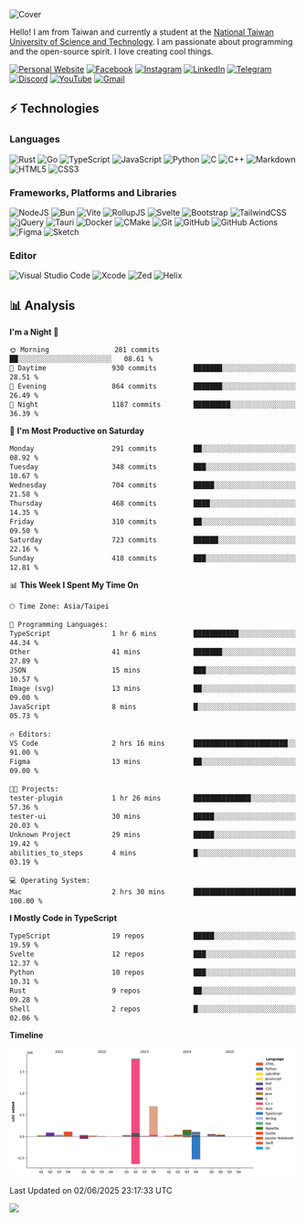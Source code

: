 <picture>
  <source media="(prefers-color-scheme: dark)" srcset="https://github.com/CRT-HAO/CRT-HAO/assets/31580253/6f53f4ab-546f-4db7-9f30-2c5b0711c0a2">
  <img alt="Cover" src="https://github.com/CRT-HAO/CRT-HAO/assets/31580253/4efdfca0-1005-43ab-8c60-07e6973a89b2">
</picture>

Hello! I am from Taiwan and currently a student at the [National Taiwan University of Science and Technology](https://www.ntust.edu.tw/). I am passionate about programming and the open-source spirit. I love creating cool things.

[![Personal Website](https://img.shields.io/badge/Personal%20Website-%23000000.svg?style=for-the-badge)](https://hayden.tw/)
[![Facebook](https://img.shields.io/badge/Facebook-%231877F2.svg?style=for-the-badge&logo=Facebook&logoColor=white)](https://www.facebook.com/CRT.HAO.CHUN/)
[![Instagram](https://img.shields.io/badge/Instagram-%23E4405F.svg?style=for-the-badge&logo=Instagram&logoColor=white)](https://www.instagram.com/crt_hao/)
[![LinkedIn](https://img.shields.io/badge/linkedin-%230077B5.svg?style=for-the-badge&logo=linkedin&logoColor=white)](https://www.linkedin.com/in/crthao/)
[![Telegram](https://img.shields.io/badge/Telegram-2CA5E0?style=for-the-badge&logo=telegram&logoColor=white)](https://t.me/CRT_HAO)
[![Discord](https://img.shields.io/badge/Discord-%235865F2.svg?style=for-the-badge&logo=discord&logoColor=white)](https://discordapp.com/users/401324674371551234)
[![YouTube](https://img.shields.io/badge/YouTube-%23FF0000.svg?style=for-the-badge&logo=YouTube&logoColor=white)](https://www.youtube.com/channel/UC-WnTCkztbitHGXnmvipUUg)
[![Gmail](https://img.shields.io/badge/Gmail-D14836?style=for-the-badge&logo=gmail&logoColor=white)](mailto:m831718@gmail.com)

## ⚡ Technologies

### Languages

![Rust](https://img.shields.io/badge/rust-%23000000.svg?style=for-the-badge&logo=rust&logoColor=white)
![Go](https://img.shields.io/badge/go-%2300ADD8.svg?style=for-the-badge&logo=go&logoColor=white)
![TypeScript](https://img.shields.io/badge/typescript-%23007ACC.svg?style=for-the-badge&logo=typescript&logoColor=white)
![JavaScript](https://img.shields.io/badge/javascript-%23323330.svg?style=for-the-badge&logo=javascript&logoColor=%23F7DF1E)
![Python](https://img.shields.io/badge/python-3670A0?style=for-the-badge&logo=python&logoColor=ffdd54)
![C](https://img.shields.io/badge/c-%2300599C.svg?style=for-the-badge&logo=c&logoColor=white)
![C++](https://img.shields.io/badge/c++-%2300599C.svg?style=for-the-badge&logo=c%2B%2B&logoColor=white)
![Markdown](https://img.shields.io/badge/markdown-%23000000.svg?style=for-the-badge&logo=markdown&logoColor=white)
![HTML5](https://img.shields.io/badge/html5-%23E34F26.svg?style=for-the-badge&logo=html5&logoColor=white)
![CSS3](https://img.shields.io/badge/css3-%231572B6.svg?style=for-the-badge&logo=css3&logoColor=white)

### Frameworks, Platforms and Libraries

![NodeJS](https://img.shields.io/badge/node.js-6DA55F?style=for-the-badge&logo=node.js&logoColor=white)
![Bun](https://img.shields.io/badge/Bun-%23000000.svg?style=for-the-badge&logo=bun&logoColor=white)
![Vite](https://img.shields.io/badge/vite-%23646CFF.svg?style=for-the-badge&logo=vite&logoColor=white)
![RollupJS](https://img.shields.io/badge/RollupJS-ef3335?style=for-the-badge&logo=rollup.js&logoColor=white)
![Svelte](https://img.shields.io/badge/svelte-%23f1413d.svg?style=for-the-badge&logo=svelte&logoColor=white)
![Bootstrap](https://img.shields.io/badge/bootstrap-%238511FA.svg?style=for-the-badge&logo=bootstrap&logoColor=white)
![TailwindCSS](https://img.shields.io/badge/tailwindcss-%2338B2AC.svg?style=for-the-badge&logo=tailwind-css&logoColor=white)
![jQuery](https://img.shields.io/badge/jquery-%230769AD.svg?style=for-the-badge&logo=jquery&logoColor=white)
![Tauri](https://img.shields.io/badge/tauri-%2324C8DB.svg?style=for-the-badge&logo=tauri&logoColor=%23FFFFFF)
![Docker](https://img.shields.io/badge/docker-%230db7ed.svg?style=for-the-badge&logo=docker&logoColor=white)
![CMake](https://img.shields.io/badge/CMake-%23008FBA.svg?style=for-the-badge&logo=cmake&logoColor=white)
![Git](https://img.shields.io/badge/git-%23F05033.svg?style=for-the-badge&logo=git&logoColor=white)
![GitHub](https://img.shields.io/badge/github-%23121011.svg?style=for-the-badge&logo=github&logoColor=white)
![GitHub Actions](https://img.shields.io/badge/github%20actions-%232671E5.svg?style=for-the-badge&logo=githubactions&logoColor=white)
![Figma](https://img.shields.io/badge/figma-%23F24E1E.svg?style=for-the-badge&logo=figma&logoColor=white)
![Sketch](https://img.shields.io/badge/Sketch-FFB387?style=for-the-badge&logo=sketch&logoColor=black)

### Editor

![Visual Studio Code](https://img.shields.io/badge/Visual%20Studio%20Code-0078d7.svg?style=for-the-badge&logo=visual-studio-code&logoColor=white)
![Xcode](https://img.shields.io/badge/Xcode-007ACC?style=for-the-badge&logo=Xcode&logoColor=white)
![Zed](https://img.shields.io/badge/Zed-F6F5F0?style=for-the-badge&logo=zed&logoColor=black)
![Helix](https://img.shields.io/badge/Helix-281733?style=for-the-badge&logo=helix&logoColor=white)

## 📊 Analysis

<!--START_SECTION:waka-->
**I'm a Night 🦉** 

```text
🌞 Morning                281 commits         ██░░░░░░░░░░░░░░░░░░░░░░░   08.61 % 
🌆 Daytime                930 commits         ███████░░░░░░░░░░░░░░░░░░   28.51 % 
🌃 Evening                864 commits         ███████░░░░░░░░░░░░░░░░░░   26.49 % 
🌙 Night                  1187 commits        █████████░░░░░░░░░░░░░░░░   36.39 % 
```
📅 **I'm Most Productive on Saturday** 

```text
Monday                   291 commits         ██░░░░░░░░░░░░░░░░░░░░░░░   08.92 % 
Tuesday                  348 commits         ███░░░░░░░░░░░░░░░░░░░░░░   10.67 % 
Wednesday                704 commits         █████░░░░░░░░░░░░░░░░░░░░   21.58 % 
Thursday                 468 commits         ████░░░░░░░░░░░░░░░░░░░░░   14.35 % 
Friday                   310 commits         ██░░░░░░░░░░░░░░░░░░░░░░░   09.50 % 
Saturday                 723 commits         ██████░░░░░░░░░░░░░░░░░░░   22.16 % 
Sunday                   418 commits         ███░░░░░░░░░░░░░░░░░░░░░░   12.81 % 
```


📊 **This Week I Spent My Time On** 

```text
🕑︎ Time Zone: Asia/Taipei

💬 Programming Languages: 
TypeScript               1 hr 6 mins         ███████████░░░░░░░░░░░░░░   44.34 % 
Other                    41 mins             ███████░░░░░░░░░░░░░░░░░░   27.89 % 
JSON                     15 mins             ███░░░░░░░░░░░░░░░░░░░░░░   10.57 % 
Image (svg)              13 mins             ██░░░░░░░░░░░░░░░░░░░░░░░   09.00 % 
JavaScript               8 mins              █░░░░░░░░░░░░░░░░░░░░░░░░   05.73 % 

🔥 Editors: 
VS Code                  2 hrs 16 mins       ███████████████████████░░   91.00 % 
Figma                    13 mins             ██░░░░░░░░░░░░░░░░░░░░░░░   09.00 % 

🐱‍💻 Projects: 
tester-plugin            1 hr 26 mins        ██████████████░░░░░░░░░░░   57.36 % 
tester-ui                30 mins             █████░░░░░░░░░░░░░░░░░░░░   20.03 % 
Unknown Project          29 mins             █████░░░░░░░░░░░░░░░░░░░░   19.42 % 
abilities_to_steps       4 mins              █░░░░░░░░░░░░░░░░░░░░░░░░   03.19 % 

💻 Operating System: 
Mac                      2 hrs 30 mins       █████████████████████████   100.00 % 
```

**I Mostly Code in TypeScript** 

```text
TypeScript               19 repos            █████░░░░░░░░░░░░░░░░░░░░   19.59 % 
Svelte                   12 repos            ███░░░░░░░░░░░░░░░░░░░░░░   12.37 % 
Python                   10 repos            ███░░░░░░░░░░░░░░░░░░░░░░   10.31 % 
Rust                     9 repos             ██░░░░░░░░░░░░░░░░░░░░░░░   09.28 % 
Shell                    2 repos             █░░░░░░░░░░░░░░░░░░░░░░░░   02.06 % 
```



**Timeline**

![Lines of Code chart](https://raw.githubusercontent.com/hayd1n/hayd1n/main/assets/bar_graph.png)


 Last Updated on 02/06/2025 23:17:33 UTC
<!--END_SECTION:waka-->

![](https://komarev.com/ghpvc/?username=CRT-HAO&style=flat-square)
